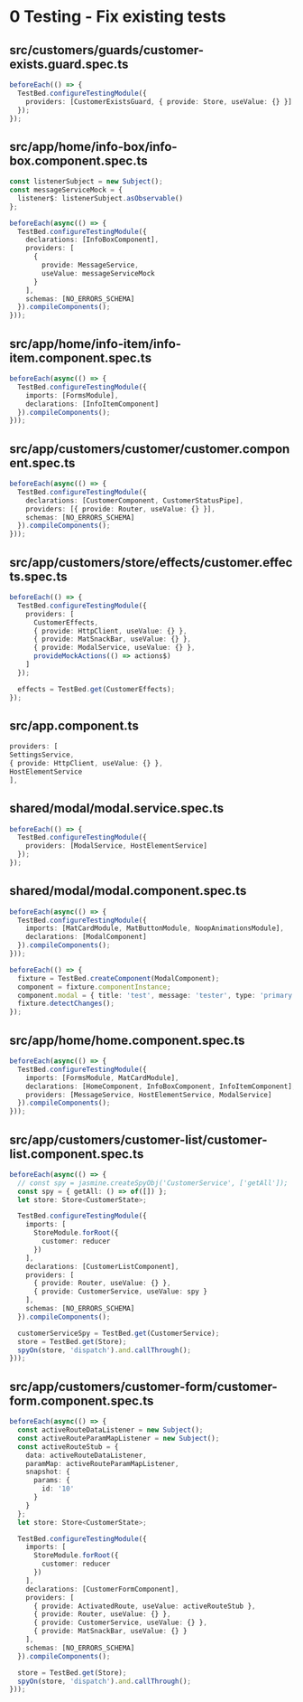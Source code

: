 # 0 Testing - Fix existing tests

## src/customers/guards/customer-exists.guard.spec.ts

```ts
beforeEach(() => {
  TestBed.configureTestingModule({
    providers: [CustomerExistsGuard, { provide: Store, useValue: {} }]
  });
});
```

## src/app/home/info-box/info-box.component.spec.ts

```ts
const listenerSubject = new Subject();
const messageServiceMock = {
  listener$: listenerSubject.asObservable()
};

beforeEach(async(() => {
  TestBed.configureTestingModule({
    declarations: [InfoBoxComponent],
    providers: [
      {
        provide: MessageService,
        useValue: messageServiceMock
      }
    ],
    schemas: [NO_ERRORS_SCHEMA]
  }).compileComponents();
}));
```

## src/app/home/info-item/info-item.component.spec.ts

```ts
beforeEach(async(() => {
  TestBed.configureTestingModule({
    imports: [FormsModule],
    declarations: [InfoItemComponent]
  }).compileComponents();
}));
```

## src/app/customers/customer/customer.component.spec.ts

```ts
beforeEach(async(() => {
  TestBed.configureTestingModule({
    declarations: [CustomerComponent, CustomerStatusPipe],
    providers: [{ provide: Router, useValue: {} }],
    schemas: [NO_ERRORS_SCHEMA]
  }).compileComponents();
}));
```

## src/app/customers/store/effects/customer.effects.spec.ts

```ts
beforeEach(() => {
  TestBed.configureTestingModule({
    providers: [
      CustomerEffects,
      { provide: HttpClient, useValue: {} },
      { provide: MatSnackBar, useValue: {} },
      { provide: ModalService, useValue: {} },
      provideMockActions(() => actions$)
    ]
  });

  effects = TestBed.get(CustomerEffects);
});
```

## src/app.component.ts

```ts
providers: [
SettingsService,
{ provide: HttpClient, useValue: {} },
HostElementService
],
```

## shared/modal/modal.service.spec.ts

```ts
beforeEach(() => {
  TestBed.configureTestingModule({
    providers: [ModalService, HostElementService]
  });
});
```

## shared/modal/modal.component.spec.ts

```ts
beforeEach(async(() => {
  TestBed.configureTestingModule({
    imports: [MatCardModule, MatButtonModule, NoopAnimationsModule],
    declarations: [ModalComponent]
  }).compileComponents();
}));

beforeEach(() => {
  fixture = TestBed.createComponent(ModalComponent);
  component = fixture.componentInstance;
  component.modal = { title: 'test', message: 'tester', type: 'primary' };
  fixture.detectChanges();
});
```

## src/app/home/home.component.spec.ts

```ts
beforeEach(async(() => {
  TestBed.configureTestingModule({
    imports: [FormsModule, MatCardModule],
    declarations: [HomeComponent, InfoBoxComponent, InfoItemComponent],
    providers: [MessageService, HostElementService, ModalService]
  }).compileComponents();
}));
```

## src/app/customers/customer-list/customer-list.component.spec.ts

```ts
beforeEach(async(() => {
  // const spy = jasmine.createSpyObj('CustomerService', ['getAll']);
  const spy = { getAll: () => of([]) };
  let store: Store<CustomerState>;

  TestBed.configureTestingModule({
    imports: [
      StoreModule.forRoot({
        customer: reducer
      })
    ],
    declarations: [CustomerListComponent],
    providers: [
      { provide: Router, useValue: {} },
      { provide: CustomerService, useValue: spy }
    ],
    schemas: [NO_ERRORS_SCHEMA]
  }).compileComponents();

  customerServiceSpy = TestBed.get(CustomerService);
  store = TestBed.get(Store);
  spyOn(store, 'dispatch').and.callThrough();
}));
```

## src/app/customers/customer-form/customer-form.component.spec.ts

```ts
beforeEach(async(() => {
  const activeRouteDataListener = new Subject();
  const activeRouteParamMapListener = new Subject();
  const activeRouteStub = {
    data: activeRouteDataListener,
    paramMap: activeRouteParamMapListener,
    snapshot: {
      params: {
        id: '10'
      }
    }
  };
  let store: Store<CustomerState>;

  TestBed.configureTestingModule({
    imports: [
      StoreModule.forRoot({
        customer: reducer
      })
    ],
    declarations: [CustomerFormComponent],
    providers: [
      { provide: ActivatedRoute, useValue: activeRouteStub },
      { provide: Router, useValue: {} },
      { provide: CustomerService, useValue: {} },
      { provide: MatSnackBar, useValue: {} }
    ],
    schemas: [NO_ERRORS_SCHEMA]
  }).compileComponents();

  store = TestBed.get(Store);
  spyOn(store, 'dispatch').and.callThrough();
}));
```
